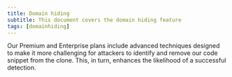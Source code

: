 ```yaml
---
title: Domain hiding
subtitle: This document covers the domain hiding feature
tags: [domainhiding]
---
```


Our Premium and Enterprise plans include advanced techniques designed to make it more challenging for attackers to identify and remove our code snippet from the clone. This, in turn, enhances the likelihood of a successful detection.